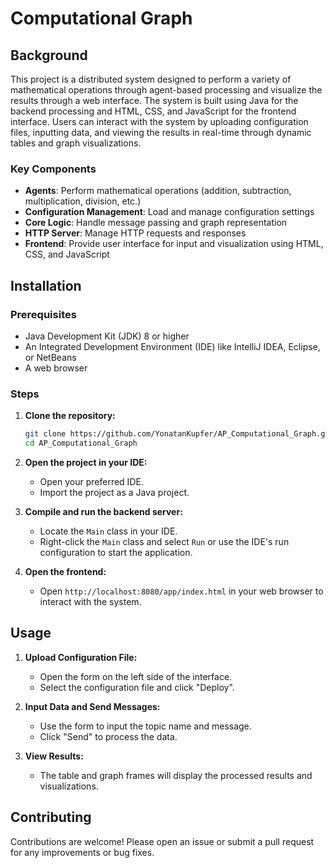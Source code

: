 # Computational Graph
## Background

This project is a distributed system designed to perform a variety of mathematical operations through agent-based processing and visualize the results through a web interface. The system is built using Java for the backend processing and HTML, CSS, and JavaScript for the frontend interface. Users can interact with the system by uploading configuration files, inputting data, and viewing the results in real-time through dynamic tables and graph visualizations.

### Key Components

- **Agents**: Perform mathematical operations (addition, subtraction, multiplication, division, etc.)
- **Configuration Management**: Load and manage configuration settings
- **Core Logic**: Handle message passing and graph representation
- **HTTP Server**: Manage HTTP requests and responses
- **Frontend**: Provide user interface for input and visualization using HTML, CSS, and JavaScript

## Installation

### Prerequisites

- Java Development Kit (JDK) 8 or higher
- An Integrated Development Environment (IDE) like IntelliJ IDEA, Eclipse, or NetBeans
- A web browser

### Steps

1. **Clone the repository:**

    ```bash
    git clone https://github.com/YonatanKupfer/AP_Computational_Graph.git
    cd AP_Computational_Graph
    ```

2. **Open the project in your IDE:**
    - Open your preferred IDE.
    - Import the project as a Java project.

3. **Compile and run the backend server:**
    - Locate the `Main` class in your IDE.
    - Right-click the `Main` class and select `Run` or use the IDE's run configuration to start the application.

4. **Open the frontend:**
    - Open `http://localhost:8080/app/index.html` in your web browser to interact with the system.

## Usage

1. **Upload Configuration File:**
    - Open the form on the left side of the interface.
    - Select the configuration file and click "Deploy".

2. **Input Data and Send Messages:**
    - Use the form to input the topic name and message.
    - Click "Send" to process the data.

3. **View Results:**
    - The table and graph frames will display the processed results and visualizations.

## Contributing

Contributions are welcome! Please open an issue or submit a pull request for any improvements or bug fixes.
